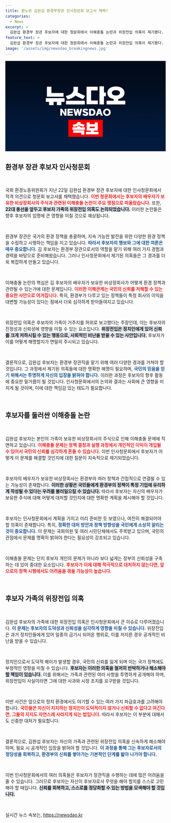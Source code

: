 ```yaml
---
title: 환노위 김완섭 환경부장관 인사청문회 보고서 채택!
categories:
  - News
excerpt: >
  김완섭 환경부 장관 후보자에 대한 청문회에서 이해충돌 논란과 위장전입 의혹이 제기됐다. 과연 그가 장관직에 적합한 인물일까? 클릭해 자세한 내용을 확인해보세요!
feature_text: >
  김완섭 환경부 장관 후보자에 대한 청문회에서 이해충돌 논란과 위장전입 의혹이 제기됐다. 과연 그가 장관직에 적합한 인물일까? 클릭해 자세한 내용을 확인해보세요!
image: '/assets/img/newsdao_breakingnews.jpg'
---
```


<p><img src="/assets/img/newsdao_breakingnews.jpg" alt="pcversion 속보" /></p>

<h2 data-ke-size="size26">환경부 장관 후보자 인사청문회</h2>

<p data-ke-size="size16">&nbsp;</p>

<p>국회 환경노동위원회가 지난 22일 김완섭 환경부 장관 후보자에 대한 인사청문회에서 적격 의견으로 청문회 보고서를 채택했습니다. <b><span style="color: #ee2323;">이번 청문회에서는 후보자의 배우자가 보유한 비상장회사의 주식과 관련된 이해충돌 논란이 주요 쟁점으로 떠올랐습니다.</span></b> 또한, <b><span style="background-color: #21538527;">22대 총선을 앞두고 후보자 가족의 위장전입 의혹도 논의되었습니다.</span></b> 이러한 논란들은 향후 후보자의 임명에 큰 영향을 미칠 것으로 예상됩니다.</p>

<p data-ke-size="size16">&nbsp;</p>

<p>환경부 장관은 국가의 환경 정책을 총괄하며, 지속 가능한 발전을 위한 다양한 환경 정책을 수립하고 시행하는 책임을 지고 있습니다. <b><span style="color: #1a5490;">따라서 후보자의 행보와 그에 대한 여론은 매우 중요합니다.</span></b> 김 후보자는 환경부 장관으로서의 역할을 맡기 위해 여러 가지 경험과 경력을 바탕으로 준비해왔습니다. 그러나 인사청문회에서 제기된 의혹들은 그 경과를 더욱 복잡하게 만들고 있습니다.</p>

<p data-ke-size="size16">&nbsp;</p>

<p>이해충돌 논란의 핵심은 김 후보자의 배우자가 보유한 비상장회사가 어떻게 환경 정책과 관련될 수 있는가에 대한 문제입니다. <b><span style="color: #ee2323;">이러한 이해관계는 국민의 신뢰를 저해할 수 있는 중요한 사안으로 여겨집니다.</span></b> 특히, 환경부가 다루고 있는 정책들이 특정 회사의 이익을 대변할 가능성이 있다는 점에서 더욱 심각하게 받아들여지고 있습니다. </p>

<p data-ke-size="size16">&nbsp;</p>

<p>위장전입 의혹은 후보자의 가족이 거주지를 허위로 보고했다는 주장인데, 이는 후보자의 진정성과 신뢰성에 영향을 미칠 수 있는 요소입니다. <b><span style="background-color: #21538527;">위장전입은 정치인에게 있어 신뢰를 크게 저하시킬 수 있는 행동으로, 사회적인 비난을 받을 수 있는 사안입니다.</span></b> 후보자가 이를 어떻게 해명할지가 면밀히 주시되고 있습니다.</p>

<p data-ke-size="size16">&nbsp;</p>

<p>결론적으로, 김완섭 후보자는 환경부 장관직을 맡기 위해 여러 다양한 경과를 거쳐야 할 것입니다. 그 과정에서 제기된 의혹들에 대한 명확한 해명이 필요하며, <b><span style="color: #1a5490;">국민의 믿음을 얻기 위해서는 투명하게 자신의 입장을 밝혀야 합니다.</span></b> 이러한 과정은 후보자의 향후 활동에 중요한 밑거름이 될 것입니다. 인사청문회에서의 논의와 결과는 사회에 큰 영향을 미치게 될 것이며, 이에 대한 책임감 있는 태도가 필요합니다.</p>

<p data-ke-size="size16">&nbsp;</p>

<h2>후보자를 둘러싼 이해충돌 논란</h2>

<p data-ke-size="size16">&nbsp;</p>

<p>김완섭 후보자는 본인의 가족이 보유한 비상장회사의 주식으로 인해 이해충돌 문제에 직면하고 있습니다. <b><span style="color: #ee2323;">이해충돌 문제는 정책 결정과 실행 과정에서 개인적인 이익이 개입될 수 있어서 국민의 신뢰를 심각하게 흔들 수 있습니다.</span></b> 이번 인사청문회에서 후보자가 어떻게 이 문제를 해결할 것인지에 대한 질문이 지속적으로 제기되었습니다.</p>

<p data-ke-size="size16">&nbsp;</p>

<p>후보자의 배우자가 보유한 비상장회사는 환경부의 여러 정책과 간접적으로 연결될 수 있는 가능성이 존재합니다. <b><span style="background-color: #21538527;">이러한 상황은 국민들에게 환경부의 정책이 특정 기업에 유리하게 작성될 수 있다는 우려를 불러일으킬 수 있습니다.</span></b> 따라서 후보자는 자신의 배우자가 보유한 주식에 대해 어떻게 대처할 것인지에 대한 명확한 계획을 제시해야 할 것입니다.</p>

<p data-ke-size="size16">&nbsp;</p>

<p>후보자는 인사청문회에서 계획을 가지고 미리 준비한 듯 보였으나, 여전히 해결되어야 할 의혹이 존재합니다. 특히, <b><span style="color: #1a5490;">정확한 대처 방안과 정책 방향성을 국민에게 소상히 알리는 것이 중요합니다.</span></b> 이 문제는 국회의원 및 여러 시민단체에서도 주목받고 있으며, 국민의 관점에서 문제를 명확히 밝혀야 한다는 필요성이 강조되고 있습니다.</p>

<p data-ke-size="size16">&nbsp;</p>

<p>이해충돌 문제는 단지 후보자 개인의 문제가 아니라 보다 넓게는 정부의 신뢰성을 구축하는 데 있어 중대한 요소입니다. <b><span style="color: #ee2323;">후보자가 이에 대해 적극적으로 대처하지 않는다면, 앞으로의 정책 시행에서도 어려움을 겪을 가능성이 높습니다.</span></b></p>

<p data-ke-size="size16">&nbsp;</p>

<h2>후보자 가족의 위장전입 의혹</h2>

<p data-ke-size="size16">&nbsp;</p>

<p>김완섭 후보자의 가족에 대한 위장전입 의혹은 인사청문회에서 큰 이슈로 다루어졌습니다. <b><span style="color: #1a5490;">이 문제는 후보자의 도덕성과 신뢰성을 심각하게 영향을 미칠 수 있습니다.</span></b> 위장전입은 과거 정치인들에게 있어 일종의 금기시 되어온 행위로, 이를 저지른 경우 공개적인 비난을 받을 수 있습니다.</p>

<p data-ke-size="size16">&nbsp;</p>

<p>정치인으로서 도덕적 해이가 발생할 경우, 국민의 신뢰를 잃게 되며 이는 국가 정책에도 부정적인 영향을 미칠 수 있습니다. <b><span style="background-color: #21538527;">후보자는 이러한 의혹을 철저히 반박하거나 해소해야 할 책임이 있습니다.</span></b> 이를 위해서는 가족과 관련된 여러 사항을 투명하게 공개해야 하며, 위장전입이 사실이라면 그에 대한 사과와 시정 조치를 요구받을 것입니다.</p>

<p data-ke-size="size16">&nbsp;</p>

<p>이번 사건은 앞으로의 정치 환경에서도 야기할 수 있는 여러 가지 파급효과를 고려해야 합니다. <b><span style="color: #ee2323;">국민들은 자신이 지지하는 정치인이 도덕적이지 않거나 신뢰할 수 없다고 여긴다면, 그들의 지지도 자연스레 사라지게 되는 법입니다.</span></b> 따라서 후보자는 이 부분에 대해서도 신중한 대처가 필요합니다.</p>

<p data-ke-size="size16">&nbsp;</p>

<p>결론적으로, 김완섭 후보자는 자신의 가족과 관련된 위장전입 의혹을 신속하게 해소해야 하며, 필요 시 공개적인 입장을 밝혀야 할 것입니다. <b><span style="color: #1a5490;">이 과정을 통해 그는 후보자로서의 정당성을 회복하고, 환경부의 신뢰를 쌓아가는 기본적인 단계를 밟아 나가야 합니다.</span></b></p>

<p data-ke-size="size16">&nbsp;</p>

<p>이번 인사청문회에서의 여러 의혹들은 후보자가 장관직을 수행하는 데에 많은 어려움을 줄 수 있습니다. 그러므로 후보자는 자신이 후보자로서 무엇을 해야 할지를 스스로 고민해야 할 때입니다. <b><span style="background-color: #21538527;">신뢰를 회복하고, 스스로를 정당화할 수 있는 방법을 모색해야 할 것입니다.</span></b></p>

<p data-ke-size="size16">&nbsp;</p>
실시간 뉴스 속보는, <a href="https://newsdao.kr" rel="dofollow">https://newsdao.kr</a>


